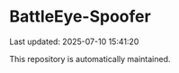 # BattleEye-Spoofer

Last updated: 2025-07-10 15:41:20

This repository is automatically maintained.
